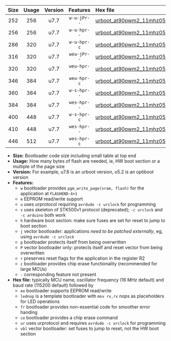 |Size|Usage|Version|Features|Hex file|
|:-:|:-:|:-:|:-:|:--|
|252|256|u7.7|`w-u-jPr--`|[urboot_at90pwm2_11mhz0592_230400bps_lednop_ur_vbl.hex](https://raw.githubusercontent.com/stefanrueger/urboot.hex/main/mcus/at90pwm2/fcpu_11mhz0592/230400_bps/urboot_at90pwm2_11mhz0592_230400bps_lednop_ur_vbl.hex)|
|256|256|u7.7|`w-u-hpr--`|[urboot_at90pwm2_11mhz0592_230400bps_lednop_fr_ur.hex](https://raw.githubusercontent.com/stefanrueger/urboot.hex/main/mcus/at90pwm2/fcpu_11mhz0592/230400_bps/urboot_at90pwm2_11mhz0592_230400bps_lednop_fr_ur.hex)|
|286|320|u7.7|`w-u-hpr-c`|[urboot_at90pwm2_11mhz0592_230400bps_lednop_fr_ce_ur.hex](https://raw.githubusercontent.com/stefanrueger/urboot.hex/main/mcus/at90pwm2/fcpu_11mhz0592/230400_bps/urboot_at90pwm2_11mhz0592_230400bps_lednop_fr_ce_ur.hex)|
|316|320|u7.7|`weu-jPr--`|[urboot_at90pwm2_11mhz0592_230400bps_ee_lednop_ur_vbl.hex](https://raw.githubusercontent.com/stefanrueger/urboot.hex/main/mcus/at90pwm2/fcpu_11mhz0592/230400_bps/urboot_at90pwm2_11mhz0592_230400bps_ee_lednop_ur_vbl.hex)|
|320|320|u7.7|`weu-hpr--`|[urboot_at90pwm2_11mhz0592_230400bps_ee_lednop_fr_ur.hex](https://raw.githubusercontent.com/stefanrueger/urboot.hex/main/mcus/at90pwm2/fcpu_11mhz0592/230400_bps/urboot_at90pwm2_11mhz0592_230400bps_ee_lednop_fr_ur.hex)|
|346|384|u7.7|`weu-hpr-c`|[urboot_at90pwm2_11mhz0592_230400bps_ee_lednop_fr_ce_ur.hex](https://raw.githubusercontent.com/stefanrueger/urboot.hex/main/mcus/at90pwm2/fcpu_11mhz0592/230400_bps/urboot_at90pwm2_11mhz0592_230400bps_ee_lednop_fr_ce_ur.hex)|
|360|384|u7.7|`w-s-hpr--`|[urboot_at90pwm2_11mhz0592_230400bps_lednop_fr.hex](https://raw.githubusercontent.com/stefanrueger/urboot.hex/main/mcus/at90pwm2/fcpu_11mhz0592/230400_bps/urboot_at90pwm2_11mhz0592_230400bps_lednop_fr.hex)|
|384|384|u7.7|`wes-hpr--`|[urboot_at90pwm2_11mhz0592_230400bps_ee.hex](https://raw.githubusercontent.com/stefanrueger/urboot.hex/main/mcus/at90pwm2/fcpu_11mhz0592/230400_bps/urboot_at90pwm2_11mhz0592_230400bps_ee.hex)|
|400|448|u7.7|`w-s-hpr-c`|[urboot_at90pwm2_11mhz0592_230400bps_lednop_fr_ce.hex](https://raw.githubusercontent.com/stefanrueger/urboot.hex/main/mcus/at90pwm2/fcpu_11mhz0592/230400_bps/urboot_at90pwm2_11mhz0592_230400bps_lednop_fr_ce.hex)|
|410|448|u7.7|`wes-hpr--`|[urboot_at90pwm2_11mhz0592_230400bps_ee_lednop_fr.hex](https://raw.githubusercontent.com/stefanrueger/urboot.hex/main/mcus/at90pwm2/fcpu_11mhz0592/230400_bps/urboot_at90pwm2_11mhz0592_230400bps_ee_lednop_fr.hex)|
|446|512|u7.7|`wes-hpr-c`|[urboot_at90pwm2_11mhz0592_230400bps_ee_lednop_fr_ce.hex](https://raw.githubusercontent.com/stefanrueger/urboot.hex/main/mcus/at90pwm2/fcpu_11mhz0592/230400_bps/urboot_at90pwm2_11mhz0592_230400bps_ee_lednop_fr_ce.hex)|

- **Size:** Bootloader code size including small table at top end
- **Usage:** How many bytes of flash are needed, ie, HW boot section or a multiple of the page size
- **Version:** For example, u7.6 is an urboot version, o5.2 is an optiboot version
- **Features:**
  + `w` bootloader provides `pgm_write_page(sram, flash)` for the application at `FLASHEND-4+1`
  + `e` EEPROM read/write support
  + `u` uses urprotocol requiring `avrdude -c urclock` for programming
  + `s` uses skeleton of STK500v1 protocol (deprecated); `-c urclock` and `-c arduino` both work
  + `h` hardware boot section: make sure fuses are set for reset to jump to boot section
  + `j` vector bootloader: applications *need to be patched externally*, eg, using `avrdude -c urclock`
  + `p` bootloader protects itself from being overwritten
  + `P` vector bootloader only: protects itself and reset vector from being overwritten
  + `r` preserves reset flags for the application in the register R2
  + `c` bootloader provides chip erase functionality (recommended for large MCUs)
  + `-` corresponding feature not present
- **Hex file:** typically MCU name, oscillator frequency (16 MHz default) and baud rate (115200 default) followed by
  + `ee` bootloader supports EEPROM read/write
  + `lednop` is a template bootloader with `mov rx,rx` nops as placeholders for LED operations
  + `fr` bootloader provides non-essential code for smoother error handing
  + `ce` bootloader provides a chip erase command
  + `ur` uses urprotocol and requires `avrdude -c urclock` for programming
  + `vbl` vector bootloader: set fuses to jump to reset, not the HW boot section
